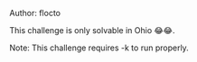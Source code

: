 Author: flocto

This challenge is only solvable in Ohio 😂😂.

Note: This challenge requires -k to run properly.
